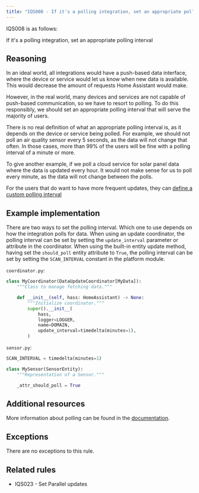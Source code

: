 ```yaml
---
title: "IQS008 - If it's a polling integration, set an appropriate polling interval"
---
```


IQS008 is as follows:

If it's a polling integration, set an appropriate polling interval

## Reasoning

In an ideal world, all integrations would have a push-based data interface, where the device or service would let us know when new data is available.
This would decrease the amount of requests Home Assistant would make.

However, in the real world, many devices and services are not capable of push-based communication, so we have to resort to polling.
To do this responsibly, we should set an appropriate polling interval that will serve the majority of users.

There is no real definition of what an appropriate polling interval is, as it depends on the device or service being polled.
For example, we should not poll an air quality sensor every 5 seconds, as the data will not change that often.
In those cases, more than 99% of the users will be fine with a polling interval of a minute or more.

To give another example, if we poll a cloud service for solar panel data where the data is updated every hour.
It would not make sense for us to poll every minute, as the data will not change between the polls.

For the users that do want to have more frequent updates, they can [define a custom polling interval](https://www.home-assistant.io/common-tasks/general/#defining-a-custom-polling-interval)

## Example implementation

There are two ways to set the polling interval.
Which one to use depends on how the integration polls for data.
When using an update coordinator, the polling interval can be set by setting the `update_interval` parameter or attribute in the coordinator.
When using the built-in entity update method, having set the `should_poll` entity attribute to `True`, the polling interval can be set by setting the `SCAN_INTERVAL` constant in the platform module.

`coordinator.py`:
```python
class MyCoordinator(DataUpdateCoordinator[MyData]):
    """Class to manage fetching data."""

    def __init__(self, hass: HomeAssistant) -> None:
        """Initialize coordinator."""
        super().__init__(
            hass,
            logger=LOGGER,
            name=DOMAIN,
            update_interval=timedelta(minutes=1),
        )
```

`sensor.py`:
```python
SCAN_INTERVAL = timedelta(minutes=1)

class MySensor(SensorEntity):
    """Representation of a Sensor."""

    _attr_should_poll = True
```

## Additional resources

More information about polling can be found in the [documentation](../../../integration_fetching_data).

## Exceptions

There are no exceptions to this rule.

## Related rules

- IQS023 - Set Parallel updates